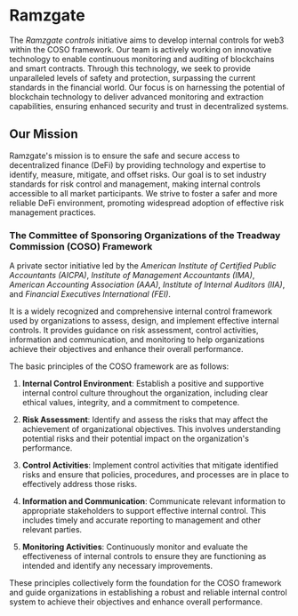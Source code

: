 # Ramzgate

The _Ramzgate controls_ initiative aims to develop internal controls for web3 within the COSO framework. Our team is actively working on innovative technology to enable continuous monitoring and auditing of blockchains and smart contracts. Through this technology, we seek to provide unparalleled levels of safety and protection, surpassing the current standards in the financial world. Our focus is on harnessing the potential of blockchain technology to deliver advanced monitoring and extraction capabilities, ensuring enhanced security and trust in decentralized systems.

## Our Mission
Ramzgate's mission is to ensure the safe and secure access to decentralized finance (DeFi) by providing technology and expertise to identify, measure, mitigate, and offset risks. Our goal is to set industry standards for risk control and management, making internal controls accessible to all market participants. We strive to foster a safer and more reliable DeFi environment, promoting widespread adoption of effective risk management practices.

### The Committee of Sponsoring Organizations of the Treadway Commission (COSO) Framework
A private sector initiative led by the _American Institute of Certified Public Accountants (AICPA)_, _Institute of Management Accountants (IMA)_, _American Accounting Association (AAA)_, _Institute of Internal Auditors (IIA)_, and _Financial Executives International (FEI)_. 

 It is a widely recognized and comprehensive internal control framework used by organizations to assess, design, and implement effective internal controls. It provides guidance on risk assessment, control activities, information and communication, and monitoring to help organizations achieve their objectives and enhance their overall performance.

The basic principles of the COSO framework are as follows:

1. __Internal Control Environment__: Establish a positive and supportive internal control culture throughout the organization, including clear ethical values, integrity, and a commitment to competence.

2. __Risk Assessment__: Identify and assess the risks that may affect the achievement of organizational objectives. This involves understanding potential risks and their potential impact on the organization's performance.

3. __Control Activities__: Implement control activities that mitigate identified risks and ensure that policies, procedures, and processes are in place to effectively address those risks.

4. __Information and Communication__: Communicate relevant information to appropriate stakeholders to support effective internal control. This includes timely and accurate reporting to management and other relevant parties.

5. __Monitoring Activities__: Continuously monitor and evaluate the effectiveness of internal controls to ensure they are functioning as intended and identify any necessary improvements.

These principles collectively form the foundation for the COSO framework and guide organizations in establishing a robust and reliable internal control system to achieve their objectives and enhance overall performance.

<!--

**Here are some ideas to get you started:**

🙋‍♀️ A short introduction - what is your organization all about?
🌈 Contribution guidelines - how can the community get involved?
👩‍💻 Useful resources - where can the community find your docs? Is there anything else the community should know?
🍿 Fun facts - what does your team eat for breakfast?
🧙 Remember, you can do mighty things with the power of [Markdown](https://docs.github.com/github/writing-on-github/getting-started-with-writing-and-formatting-on-github/basic-writing-and-formatting-syntax)
-->
